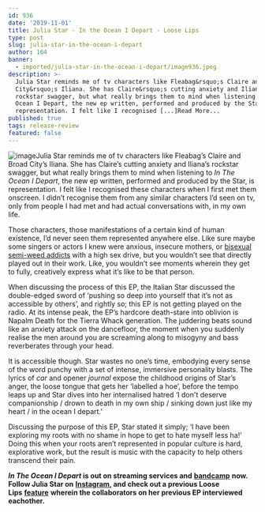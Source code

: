 ```yaml
---
id: 936
date: '2019-11-01'
title: Julia Star - In the Ocean I Depart - Loose Lips
type: post
slug: julia-star-in-the-ocean-i-depart
author: 164
banner:
  - imported/julia-star-in-the-ocean-i-depart/image936.jpeg
description: >-
  Julia Star reminds me of tv characters like Fleabag&rsquo;s Claire and Broad
  City&rsquo;s Iliana. She has Claire&rsquo;s cutting anxiety and Iliana&rsquo;s
  rockstar swagger, but what really brings them to mind when listening to In The
  Ocean I Depart, the new ep written, performed and produced by the Star, is
  representation. I felt like I recognised [...]Read More...
published: true
tags: release-review
featured: false
---
```

![image](../imported/julia-star-in-the-ocean-i-depart/image936.jpeg)Julia Star reminds me of tv characters like Fleabag’s Claire and Broad City’s Iliana. She has Claire’s cutting anxiety and Iliana’s rockstar swagger, but what really brings them to mind when listening to _In The Ocean I Depart_, the new ep written, performed and produced by the Star, is representation. I felt like I recognised these characters when I first met them onscreen. I didn’t recognise them from any similar characters I’d seen on tv, only from people I had met and had actual conversations with, in my own life. 

Those characters, those manifestations of a certain kind of human existence, I’d never seen them represented anywhere else. Like sure maybe some singers or actors I knew were anxious, insecure mothers, or [bisexual semi-weed addicts](https://www.youtube.com/watch?v=uIXdWK0pHmg) with a high sex drive, but you wouldn’t see that directly played out in their work. Like, you wouldn’t see moments wherein they get to fully, creatively express what it’s like to be that person. 

When discussing the process of this EP, the Italian Star discussed the double-edged sword of ‘pushing so deep into yourself that it’s not as accessible by others’, and rightly so; this EP is not getting played on the radio. At its intense peak, the EP’s hardcore death-stare into oblivion is Napalm Death for the Tierra Whack generation. The juddering beats sound like an anxiety attack on the dancefloor, the moment when you suddenly realise the men around you are screaming along to misogyny and bass reverberates through your head. 

It is accessible though. Star wastes no one’s time, embodying every sense of the word punchy with a set of intense, immersive personality blasts. The lyrics of _car_ and opener _journal_ expose the childhood origins of Star’s anger, the loose tongue that gets her ‘labelled a hoe’, before the tempo leaps up and Star dives into her internalised hatred ‘I don't deserve companionship / drown to death in my own ship / sinking down just like my heart / in the ocean I depart.’ 

Discussing the purpose of this EP, Star stated it simply; ‘I have been exploring my roots with no shame in hope to get to hate myself less ha!’ Doing this when your roots aren’t represented in popular culture is hard, explorative work, but the result is music with the capacity to help others transcend their pain.

**_In The Ocean I Depart_ is out on streaming services and** [**bandcamp**](https://juliastar.bandcamp.com/album/in-the-ocean-i-depart) **now. Follow Julia Star on** [**Instagram**](https://www.instagram.com/juliastarqueen/)**, and check out a previous Loose Lips** [**feature**](http://loose-lips.co.uk/blog/suny-zoee-julia-star-interview-each-other) **wherein the collaborators on her previous EP interviewed eachother.**